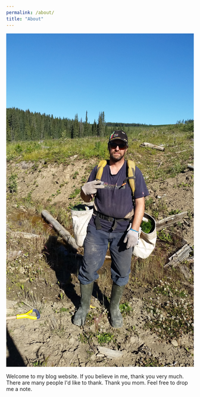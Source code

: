 ```yaml
---
permalink: /about/
title: "About"
---
```

![yo](/images/20160724_093708.jpg)

Welcome to my blog website. If you believe in me, thank you very much. There
are many people I'd like to thank. Thank you mom. Feel free to drop me a note.



